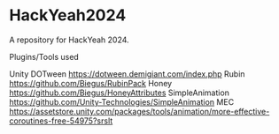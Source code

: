 # HackYeah2024
A repository for HackYeah 2024.


Plugins/Tools used

Unity
DOTween https://dotween.demigiant.com/index.php
Rubin https://github.com/Biegus/RubinPack
Honey  https://github.com/Biegus/HoneyAttributes
SimpleAnimation  https://github.com/Unity-Technologies/SimpleAnimation
MEC  https://assetstore.unity.com/packages/tools/animation/more-effective-coroutines-free-54975?srslt
